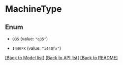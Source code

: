 # MachineType

## Enum


* `Q35` (value: `"q35"`)

* `I440FX` (value: `"i440fx"`)


[[Back to Model list]](../README.md#documentation-for-models) [[Back to API list]](../README.md#documentation-for-api-endpoints) [[Back to README]](../README.md)


